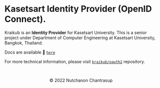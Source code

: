 # Kasetsart Identity Provider (OpenID Connect).
Kraikub is an **Identity Provider** for Kasetsart University. This is a senior project under Department of Computer Engineering 
at Kasetsart University, Bangkok, Thailand.

Docs are available 📖 [`here`](https://github.com/kraikub/documentation)

For more technical information, please visit [`kraikub/oauth2`](https://github.com/kraikub/oauth2) repository.

<br />
<p align="center">© 2022 Nutchanon Chantrasup</p>
